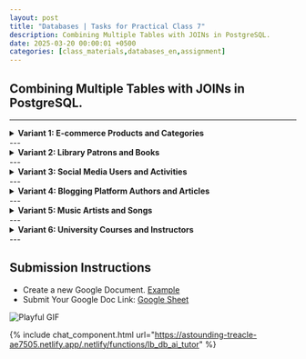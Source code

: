 ```yaml
---
layout: post
title: "Databases | Tasks for Practical Class 7"
description: Combining Multiple Tables with JOINs in PostgreSQL.
date: 2025-03-20 00:00:01 +0500
categories: [class_materials,databases_en,assignment]
---
```


## Combining Multiple Tables with JOINs in PostgreSQL.

---
<details markdown="1">
<summary><strong>Variant 1: E-commerce Products and Categories</strong></summary>

**Scenario:** A simplified e-commerce system needs to categorize products.

**Database Schema:**

**Tables:** `products`, `categories`

```sql
CREATE TABLE categories (
    category_id SERIAL PRIMARY KEY,
    category_name VARCHAR(50) NOT NULL UNIQUE,
    description TEXT
);

CREATE TABLE products (
    product_id SERIAL PRIMARY KEY,
    product_name VARCHAR(100) NOT NULL,
    price DECIMAL(10, 2),
    category_id INTEGER REFERENCES categories(category_id)
);
```

**Sample Data:**

```sql
INSERT INTO categories (category_name, description) VALUES
('Electronics', 'Electronic devices and gadgets'),
('Books', 'Literary works and publications'),
('Clothing', 'Apparel and fashion items'),
('Home Goods', 'Items for household use');

INSERT INTO products (product_name, price, category_id) VALUES
('Laptop', 1200.00, 1),
('Smartphone', 800.00, 1),
('T-Shirt', 25.00, 3),
('Novel - Mystery', 15.00, 2),
('Cookbook', 20.00, 2),
('Jeans', 60.00, 3),
('Coffee Maker', 45.00, 4),
('Tablet', 300.00, 1),
('Pillow', 25.00, 4);
```

**Tasks:**

1.  Using `INNER JOIN`, list product names and their corresponding category names.
2.  Using `LEFT JOIN`, show all categories and the product names within each category. If a category has no products, the product name should be `NULL`.
3.  Using `RIGHT JOIN`, list all products and their category names. Consider if there's a difference from `INNER JOIN` here, and explain why or why not.
4.  Using `FULL OUTER JOIN`, combine categories and products. Analyze the result and explain what this type of join highlights in this context.
5.  Using `CROSS JOIN`, generate all combinations of categories and products. Explain a scenario where `CROSS JOIN` could be useful here.
6.  Using `INNER JOIN` with a `WHERE` clause, find product names and prices for products in the 'Electronics' category.
7.  Using `LEFT JOIN` and a `WHERE` clause, show all categories and product names but only for products priced over $50. If a category has no such products, show NULL.
8.  Using `INNER JOIN`, find product names and category names, ordering the result by product price in descending order.
9.  Using `LEFT JOIN`, count the number of products in each category. Display category name and the count. (Hint: You might need to use aggregate functions and `GROUP BY` after the join).
10. Using `RIGHT JOIN`, list all products and their category names, including products that might not be assigned to any category (assuming you add such data). If a product has no category, show category name as 'Uncategorized'. (For this task, you might need to slightly modify the data to include a product without a category for RIGHT JOIN to be distinctly different from INNER JOIN).
</details>
---
<details markdown="1">
<summary><strong>Variant 2: Library Patrons and Books</strong></summary>

**Scenario:** A library system tracks patrons and the books they are interested in (wishlist).

**Database Schema:**

**Tables:** `patrons`, `wishlist_books`

```sql
CREATE TABLE patrons (
    patron_id SERIAL PRIMARY KEY,
    patron_name VARCHAR(100) NOT NULL,
    library_card_number VARCHAR(20) UNIQUE,
    city VARCHAR(50)
);

CREATE TABLE wishlist_books (
    wishlist_id SERIAL PRIMARY KEY,
    patron_id INTEGER REFERENCES patrons(patron_id),
    book_title VARCHAR(150) NOT NULL,
    author VARCHAR(100)
);
```

**Sample Data:**

```sql
INSERT INTO patrons (patron_name, library_card_number, city) VALUES
('Alice Reader', 'LC123', 'New York'),
('Bob PageTurner', 'LC456', 'Los Angeles'),
('Charlie Bookworm', 'LC789', 'Chicago'),
('Diana LibraryFan', 'LC101', 'Houston'),
('Eve Novelist', 'LC112', 'New York'),
('Frank Fictional', 'LC131', 'Los Angeles');

INSERT INTO wishlist_books (patron_id, book_title, author) VALUES
(1, 'The Secret Garden', 'Frances Hodgson Burnett'),
(2, 'Pride and Prejudice', 'Jane Austen'),
(1, 'To Kill a Mockingbird', 'Harper Lee'),
(3, '1984', 'George Orwell'),
(4, 'The Great Gatsby', 'F. Scott Fitzgerald'),
(2, 'Jane Eyre', 'Charlotte Brontë'),
(5, 'Moby Dick', 'Herman Melville'),
(6, 'Little Women', 'Louisa May Alcott');
```

**Tasks:**

1.  Using `INNER JOIN`, retrieve a list of patron names and the titles of books on their wishlists.
2.  Using `LEFT JOIN`, show all patrons and the book titles on their wishlists. If a patron has no books on their wishlist, the book title should be `NULL`.
3.  Using `RIGHT JOIN`, list all wishlist books and the names of the patrons who wishlisted them. Is there a practical difference from `INNER JOIN` in this case? Explain.
4.  Using `FULL OUTER JOIN`, combine patrons and wishlist books. Analyze the result and what it represents.
5.  Using `CROSS JOIN`, generate all combinations of patrons and wishlist books. Discuss potential uses for `CROSS JOIN` in a library wishlist context.
6.  Using `INNER JOIN` with a `WHERE` clause, find patron names and book titles for wishlisted books authored by 'Jane Austen'.
7.  Using `LEFT JOIN` and a `WHERE` clause, show all patrons and book titles, but only for books titled starting with 'The'. If a patron has no such books, show NULL.
8.  Using `INNER JOIN`, find patron names and wishlist book titles, ordering the result by patron name alphabetically.
9.  Using `LEFT JOIN`, count how many books are on each patron's wishlist. Display patron name and the count.
10. Using `RIGHT JOIN`, list all wishlist books and the patron names, including wishlist entries that might not have a corresponding patron (assuming data inconsistency). If a wishlist book has no patron, show patron name as 'Unknown Patron'. (For this task, you might need to slightly modify the data to include a wishlist book with a non-existent patron_id for RIGHT JOIN to be distinctly different).
</details>
---
<details markdown="1">
<summary><strong>Variant 3: Social Media Users and Activities</strong></summary>

**Scenario:** A simplified social media platform tracks users and their activities (likes).

**Database Schema:**

**Tables:** `users`, `activities`

```sql
CREATE TABLE users (
    user_id SERIAL PRIMARY KEY,
    username VARCHAR(50) NOT NULL UNIQUE,
    city VARCHAR(50)
);

CREATE TABLE activities (
    activity_id SERIAL PRIMARY KEY,
    user_id INTEGER REFERENCES users(user_id),
    activity_type VARCHAR(50) NOT NULL, -- e.g., 'post_like', 'comment', 'follow'
    activity_timestamp TIMESTAMP WITHOUT TIME ZONE DEFAULT CURRENT_TIMESTAMP
);
```

**Sample Data:**

```sql
INSERT INTO users (username, city) VALUES
('NetizenNick', 'London'),
('SocialSam', 'Paris'),
('OnlineOlivia', 'New York'),
('DigitalDan', 'London'),
('TechTina', 'San Francisco'),
('GlobalGreg', 'Tokyo');

INSERT INTO activities (user_id, activity_type) VALUES
(1, 'post_like'),
(2, 'comment'),
(1, 'follow'),
(3, 'post_like'),
(4, 'post_like'),
(2, 'follow'),
(5, 'comment'),
(6, 'post_like'),
(3, 'follow');
```

**Tasks:**

1.  Using `INNER JOIN`, retrieve usernames and their activity types.
2.  Using `LEFT JOIN`, show all users and their activity types. If a user has no activities, the activity type should be `NULL`.
3.  Using `RIGHT JOIN`, list all activities and the usernames of the users who performed them.  Explain if `RIGHT JOIN` offers different insights than `INNER JOIN` here.
4.  Using `FULL OUTER JOIN`, combine users and activities. Analyze the result and consider its relevance in understanding user engagement.
5.  Using `CROSS JOIN`, generate all combinations of users and activities. Discuss a potential, even if unlikely, use case for `CROSS JOIN` in social media activity analysis.
6.  Using `INNER JOIN` with a `WHERE` clause, find usernames and activity types for activities of type 'post_like'.
7.  Using `LEFT JOIN` and a `WHERE` clause`, show all users and activity types, but only for activities that happened in the last 24 hours (you might need to adjust sample data or use date functions). If no recent activity, show NULL.
8.  Using `INNER JOIN`, find usernames and activity types, ordering the result by username alphabetically.
9.  Using `LEFT JOIN`, count the number of activities for each user. Display username and the count of activities.
10. Using `RIGHT JOIN`, list all activities and usernames, including activities that might be linked to a non-existent user (assuming data inconsistency). If an activity has no user, show username as 'Unknown User'. (For this, you would need to insert an activity with a non-existing `user_id` for `RIGHT JOIN` to show a distinct result).
</details>
---
<details markdown="1">
<summary><strong>Variant 4: Blogging Platform Authors and Articles</strong></summary>

**Scenario:** A blogging platform needs to manage authors and their articles.

**Database Schema:**

**Tables:** `authors`, `articles`

```sql
CREATE TABLE authors (
    author_id SERIAL PRIMARY KEY,
    author_name VARCHAR(100) NOT NULL,
    email VARCHAR(100) UNIQUE
);

CREATE TABLE articles (
    article_id SERIAL PRIMARY KEY,
    author_id INTEGER REFERENCES authors(author_id),
    article_title VARCHAR(200) NOT NULL,
    publication_date DATE NOT NULL
);
```

**Sample Data:**

```sql
INSERT INTO authors (author_name, email) VALUES
('Jane Doe', 'jane.doe@example.com'),
('John Smith', 'john.smith@example.com'),
('Emily White', 'emily.white@example.com'),
('David Green', 'david.green@example.com'),
('Sophia Black', 'sophia.black@example.com'),
('Oliver Brown', 'oliver.brown@example.com');

INSERT INTO articles (author_id, article_title, publication_date) VALUES
(1, 'The Future of Technology', '2024-08-01'),
(2, 'Cooking at Home', '2024-08-05'),
(1, 'Travel in Europe', '2024-08-10'),
(3, 'Gardening Tips', '2024-08-15'),
(4, 'Financial Planning', '2024-08-20'),
(2, 'Baking Desserts', '2024-08-25'),
(5, 'Photography Basics', '2024-08-30'),
(6, 'Writing a Novel', '2024-09-05');
```

**Tasks:**

1.  Using `INNER JOIN`, retrieve a list of author names and their article titles.
2.  Using `LEFT JOIN`, show all authors and their article titles. If an author has no articles, the article title should be `NULL`.
3.  Using `RIGHT JOIN`, list all articles and the names of their authors.  Explain if `RIGHT JOIN` provides different information from `INNER JOIN` in this scenario.
4.  Using `FULL OUTER JOIN`, combine authors and articles. Analyze the result and consider when `FULL OUTER JOIN` might be useful in blog management.
5.  Using `CROSS JOIN`, generate all combinations of authors and articles. Discuss a potential use case for `CROSS JOIN` in a blogging context.
6.  Using `INNER JOIN` with a `WHERE` clause, find author names and article titles for articles published in August 2024.
7.  Using `LEFT JOIN` and a `WHERE` clause`, show all authors and article titles, but only for articles with titles containing the word 'Cooking'. If an author has no such articles, show NULL.
8.  Using `INNER JOIN`, find author names and article titles, ordering the result by publication date in ascending order.
9.  Using `LEFT JOIN`, count the number of articles written by each author. Display author name and the count of articles.
10. Using `RIGHT JOIN`, list all articles and author names, including articles that might be linked to a non-existent author (assuming data corruption). If an article has no author, show author name as 'Unknown Author'. (For this, insert an article with a non-existent `author_id` for `RIGHT JOIN` to demonstrate its unique behavior).
</details>
---
<details markdown="1">
<summary><strong>Variant 5: Music Artists and Songs</strong></summary>

**Scenario:** A music streaming service needs to manage artists and their songs.

**Database Schema:**

**Tables:** `artists`, `songs`

```sql
CREATE TABLE artists (
    artist_id SERIAL PRIMARY KEY,
    artist_name VARCHAR(100) NOT NULL UNIQUE,
    genre VARCHAR(50)
);

CREATE TABLE songs (
    song_id SERIAL PRIMARY KEY,
    artist_id INTEGER REFERENCES artists(artist_id),
    song_title VARCHAR(150) NOT NULL,
    duration_seconds INTEGER
);
```

**Sample Data:**

```sql
INSERT INTO artists (artist_name, genre) VALUES
('Rock Legends', 'Rock'),
('Pop Sensation', 'Pop'),
('Jazz Virtuosos', 'Jazz'),
('Blues Masters', 'Blues'),
('Classical Harmony', 'Classical'),
('Indie Vibes', 'Indie');

INSERT INTO songs (artist_id, song_title, duration_seconds) VALUES
(1, 'Stairway to Heaven', 480),
(2, 'Happy Tune', 240),
(1, 'Rock Anthem', 300),
(3, 'Smooth Jazz', 360),
(2, 'Pop Ballad', 270),
(4, 'Blues Solo', 390),
(5, 'Symphony No. 5', 600),
(6, 'Indie Track', 210);
```

**Tasks:**

1.  Using `INNER JOIN`, retrieve a list of artist names and their song titles.
2.  Using `LEFT JOIN`, show all artists and their song titles. If an artist has no songs listed, the song title should be `NULL`.
3.  Using `RIGHT JOIN`, list all songs and the names of the artists who performed them.  Is there a practical difference between `RIGHT JOIN` and `INNER JOIN` here? Explain.
4.  Using `FULL OUTER JOIN`, combine artists and songs. Analyze the result and consider when `FULL OUTER JOIN` could be useful in music database management.
5.  Using `CROSS JOIN`, generate all combinations of artists and songs. Discuss a potential use for `CROSS JOIN` in a music streaming service context.
6.  Using `INNER JOIN` with a `WHERE` clause, find artist names and song titles for songs with a duration over 300 seconds.
7.  Using `LEFT JOIN` and a `WHERE` clause`, show all artists and song titles, but only for songs in the 'Pop' genre (you will need to join artist genre as well, or adjust schema). For artists without Pop songs, show NULL.
8.  Using `INNER JOIN`, find artist names and song titles, ordering the result by song duration in descending order.
9.  Using `LEFT JOIN`, count the number of songs for each artist. Display artist name and the count of songs.
10. Using `RIGHT JOIN`, list all songs and artist names, including songs that might be linked to a non-existent artist (due to data entry error). If a song has no artist, show artist name as 'Unknown Artist'. (For this, insert a song with a non-existent `artist_id` for `RIGHT JOIN` to highlight its behavior).
</details>
---
<details markdown="1">
<summary><strong>Variant 6: University Courses and Instructors</strong></summary>

**Scenario:** A university database needs to manage courses and instructors who teach them.

**Database Schema:**

**Tables:** `instructors`, `courses`

```sql
CREATE TABLE instructors (
    instructor_id SERIAL PRIMARY KEY,
    instructor_name VARCHAR(100) NOT NULL,
    department VARCHAR(100)
);

CREATE TABLE courses (
    course_id SERIAL PRIMARY KEY,
    course_name VARCHAR(150) NOT NULL,
    credits INTEGER,
    instructor_id INTEGER REFERENCES instructors(instructor_id)
);
```

**Sample Data:**

```sql
INSERT INTO instructors (instructor_name, department) VALUES
('Dr. Smith', 'Computer Science'),
('Prof. Jones', 'Mathematics'),
('Dr. Williams', 'Physics'),
('Prof. Brown', 'History'),
('Dr. Davis', 'English'),
('Prof. Miller', 'Biology');

INSERT INTO courses (course_name, credits, instructor_id) VALUES
('Intro to CS', 3, 1),
('Calculus II', 4, 2),
('Quantum Physics', 3, 3),
('American History', 3, 4),
('Shakespearean Lit', 3, 5),
('Genetics 101', 4, 6),
('Data Structures', 4, 1),
('Linear Algebra', 3, 2);
```

**Tasks:**

1.  Using `INNER JOIN`, retrieve a list of instructor names and the course names they teach.
2.  Using `LEFT JOIN`, show all instructors and the course names they teach. If an instructor teaches no courses, the course name should be `NULL`.
3.  Using `RIGHT JOIN`, list all courses and the names of the instructors who teach them. Explain if `RIGHT JOIN` shows different information than `INNER JOIN` here.
4.  Using `FULL OUTER JOIN`, combine instructors and courses. Analyze the result and consider when `FULL OUTER JOIN` might be useful in university course management.
5.  Using `CROSS JOIN`, generate all combinations of instructors and courses. Discuss a potential, even if unrealistic, use case for `CROSS JOIN` in a university context.
6.  Using `INNER JOIN` with a `WHERE` clause, find instructor names and course names for courses with 4 credits.
7.  Using `LEFT JOIN` and a `WHERE` clause`, show all instructors and course names, but only for courses offered in the 'Mathematics' department (you might need to join instructor department, or adjust schema). For instructors outside Math, show NULL.
8.  Using `INNER JOIN`, find instructor names and course names, ordering the result by course credits in descending order.
9.  Using `LEFT JOIN`, count the number of courses taught by each instructor. Display instructor name and the count of courses.
10. Using `RIGHT JOIN`, list all courses and instructor names, including courses that might be <span class="easter-egg" onclick="showEasterEgg()">linked</span> to a non-existent instructor (due to database error). If a course has no instructor, show instructor name as 'Unassigned Instructor'. (For this, insert a course with a non-existent `instructor_id` for `RIGHT JOIN` to demonstrate its function).
</details>
---

## Submission Instructions

* Create a new Google Document. [Example](https://docs.google.com/document/d/1x0i2BwFBZ-AIa5BcEu7_kT7SJFcAD23Biayi2Lp2jwU/edit?usp=sharing)
* Submit Your Google Doc Link: [Google Sheet](https://docs.google.com/spreadsheets/d/1OoqgzNGxVqh2xV4Devu46XJLXx0RF5wYW062To6DRk0/edit?usp=sharing)

<div id="easterEggGif">
    <img src="https://media.giphy.com/media/v1.Y2lkPTc5MGI3NjExc3Y4NDl6Z2ZsdXdqZ3U2YzVrdnIwYmVrOTFzanIwcnhxMnNkbXFsbCZlcD12MV9naWZzX3NlYXJjaCZjdD1n/Ju7l5y9osyymQ/giphy.gif" alt="Playful GIF">
</div>

{% include chat_component.html url="https://astounding-treacle-ae7505.netlify.app/.netlify/functions/lb_db_ai_tutor" %}

<script>
    let isVisible = false;
    function showEasterEgg() {
        const eggDiv = document.getElementById('easterEggGif');
        if (!isVisible) {
            eggDiv.style.display = 'block';
            isVisible = true;
        }
    }
</script>